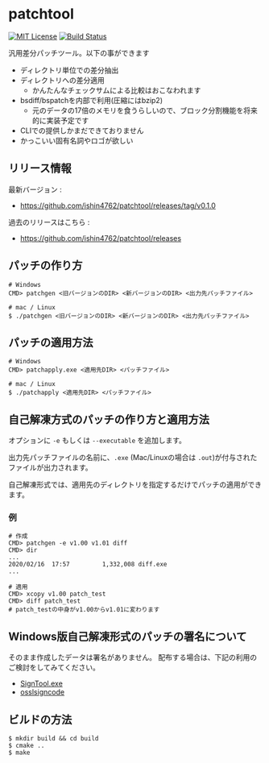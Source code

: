 # patchtool

[![MIT License](https://img.shields.io/badge/license-MIT-blue.svg)](LICENSE) [![Build Status](https://travis-ci.org/ishin4762/patchtool.svg?branch=master)](https://travis-ci.org/ishin4762/patchtool)

汎用差分パッチツール。以下の事ができます

* ディレクトリ単位での差分抽出
* ディレクトリへの差分適用
  * かんたんなチェックサムによる比較はおこなわれます
* bsdiff/bspatchを内部で利用(圧縮にはbzip2)
  * 元のデータの17倍のメモリを食うらしいので、ブロック分割機能を将来的に実装予定です
* CLIでの提供しかまだできておりません
* かっこいい固有名詞やロゴが欲しい

## リリース情報
最新バージョン :
* https://github.com/ishin4762/patchtool/releases/tag/v0.1.0

過去のリリースはこちら :
* https://github.com/ishin4762/patchtool/releases

## パッチの作り方
```
# Windows
CMD> patchgen <旧バージョンのDIR> <新バージョンのDIR> <出力先パッチファイル>

# mac / Linux
$ ./patchgen <旧バージョンのDIR> <新バージョンのDIR> <出力先パッチファイル>
```

## パッチの適用方法
```
# Windows
CMD> patchapply.exe <適用先DIR> <パッチファイル>

# mac / Linux
$ ./patchapply <適用先DIR> <パッチファイル>
```

## 自己解凍方式のパッチの作り方と適用方法
オプションに `-e` もしくは `--executable` を追加します。

出力先パッチファイルの名前に、`.exe` (Mac/Linuxの場合は `.out`)が付与されたファイルが出力されます。

自己解凍形式では、適用先のディレクトリを指定するだけでパッチの適用ができます。

### 例
```
# 作成
CMD> patchgen -e v1.00 v1.01 diff 
CMD> dir
...
2020/02/16  17:57         1,332,008 diff.exe
...

# 適用
CMD> xcopy v1.00 patch_test
CMD> diff patch_test
# patch_testの中身がv1.00からv1.01に変わります
```

## Windows版自己解凍形式のパッチの署名について
そのまま作成したデータは署名がありません。
配布する場合は、下記の利用のご検討をしてみてください。

* [SignTool.exe](https://docs.microsoft.com/ja-jp/dotnet/framework/tools/signtool-exe)
* [osslsigncode](https://github.com/mtrojnar/osslsigncode)

## ビルドの方法
```
$ mkdir build && cd build
$ cmake ..
$ make
```

